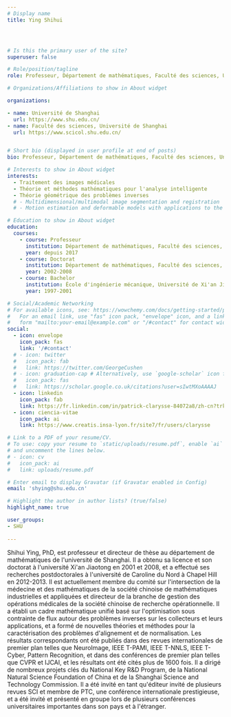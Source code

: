 ```yaml
---
# Display name
title: Ying Shihui




# Is this the primary user of the site?
superuser: false

# Role/position/tagline
role: Professeur, Département de mathématiques, Faculté des sciences, Université de Shanghai

# Organizations/Affiliations to show in About widget

organizations:

- name: Université de Shanghai
  url: https://www.shu.edu.cn/
- name: Faculté des sciences, Université de Shanghai
  url: https://www.scicol.shu.edu.cn/


# Short bio (displayed in user profile at end of posts)
bio: Professeur, Département de mathématiques, Faculté des sciences, Université de Shanghai

# Interests to show in About widget
interests:
  - Traitement des images médicales
  - Théorie et méthodes mathématiques pour l'analyse intelligente
  - Théorie géométrique des problèmes inverses
  # - Multidimensional/multimodal image segmentation and registration
  # - Motion estimation and deformable models with applications to the 3D analysis of the heart functions

# Education to show in About widget
education:
  courses:
    - course: Professeur
      institution: Département de mathématiques, Faculté des sciences, Université de Shanghai
      year: depuis 2017
    - course: Doctorat
      institution: Département de mathématiques, Faculté des sciences, Université Xi'an Jiaotong
      year: 2002-2008
    - course: Bachelor
      institution: École d'ingénierie mécanique, Université de Xi'an Jiaotong
      year: 1997-2001

# Social/Academic Networking
# For available icons, see: https://wowchemy.com/docs/getting-started/page-builder/#icons
#   For an email link, use "fas" icon pack, "envelope" icon, and a link in the
#   form "mailto:your-email@example.com" or "/#contact" for contact widget.
social:
  - icon: envelope
    icon_pack: fas
    link: '/#contact'
  # - icon: twitter
  #   icon_pack: fab
  #   link: https://twitter.com/GeorgeCushen
  # - icon: graduation-cap # Alternatively, use `google-scholar` icon from `ai` icon pack
  #   icon_pack: fas
  #   link: https://scholar.google.co.uk/citations?user=sIwtMXoAAAAJ
  - icon: linkedin
    icon_pack: fab
    link: https://fr.linkedin.com/in/patrick-clarysse-84072a8/zh-cn?trk=people-guest_people_search-card
  - icon: ciencia-vitae
    icon_pack: ai
    link: https://www.creatis.insa-lyon.fr/site7/fr/users/clarysse 

# Link to a PDF of your resume/CV.
# To use: copy your resume to `static/uploads/resume.pdf`, enable `ai` icons in `params.toml`,
# and uncomment the lines below.
# - icon: cv
#   icon_pack: ai
#   link: uploads/resume.pdf

# Enter email to display Gravatar (if Gravatar enabled in Config)
email: 'shying@shu.edu.cn'

# Highlight the author in author lists? (true/false)
highlight_name: true

user_groups:
- SHU
 
---
```

Shihui Ying, PhD, est professeur et directeur de thèse au département de mathématiques de l'université de Shanghai. Il a obtenu sa licence et son doctorat à l'université Xi'an Jiaotong en 2001 et 2008, et a effectué ses recherches postdoctorales à l'université de Caroline du Nord à Chapel Hill en 2012-2013. Il est actuellement membre du comité sur l'intersection de la médecine et des mathématiques de la société chinoise de mathématiques industrielles et appliquées et directeur de la branche de gestion des opérations médicales de la société chinoise de recherche opérationnelle. Il a établi un cadre mathématique unifié basé sur l'optimisation sous contrainte de flux autour des problèmes inverses sur les collecteurs et leurs applications, et a formé de nouvelles théories et méthodes pour la caractérisation des problèmes d'alignement et de normalisation. Les résultats correspondants ont été publiés dans des revues internationales de premier plan telles que NeuroImage, IEEE T-PAMI, IEEE T-NNLS, IEEE T-Cyber, Pattern Recognition, et dans des conférences de premier plan telles que CVPR et IJCAI, et les résultats ont été cités plus de 1600 fois. Il a dirigé de nombreux projets clés du National Key R&D Program, de la National Natural Science Foundation of China et de la Shanghai Science and Technology Commission. Il a été invité en tant qu'éditeur invité de plusieurs revues SCI et membre de PTC, une conférence internationale prestigieuse, et a été invité et présenté en groupe lors de plusieurs conférences universitaires importantes dans son pays et à l'étranger.
